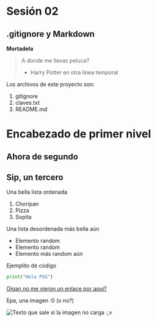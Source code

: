 # Sesión 02

## .gitignore y Markdown

**Mortadela**

> A donde me llevas peluca?
> - Harry Potter en otra linea temporal

Los archivos de este proyecto son:

1. gitignore
2. claves.txt
3. README.md

# Encabezado de primer nivel
## Ahora de segundo
## Sip, un tercero

Una bella lista ordenada

1. Choripan
2. Pizza
3. Sopita

Una lista desordenada más bella aún

* Elemento random
* Elemento random
* Elemento más random aún

Ejemplito de código

```python
print("Hola PSG")
```
[Oigan no me vieron un enlace por aqui?](https://www.youtube.com/watch?v=dQw4w9WgXcQ)

Epa, una imagen :0 (o no?)

![Texto que sale si la imagen no carga :,v](https://www.nyan.cat/cats/original.gif)
